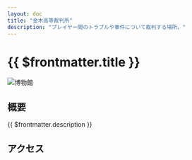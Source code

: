 ```yaml
---
layout: doc
title: "金木高等裁判所"
description: "プレイヤー間のトラブルや事件について裁判する場所。"
---
```


# {{ $frontmatter.title }}
![博物館](/img/tour/koutousaibansho.webp)

## 概要
{{ $frontmatter.description }}  

<!-- 色んな情報 -->

## アクセス